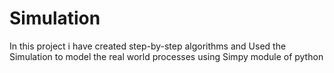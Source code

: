 # Simulation
In this project i have created step-by-step algorithms and Used the Simulation to model the real world processes using Simpy module of python

